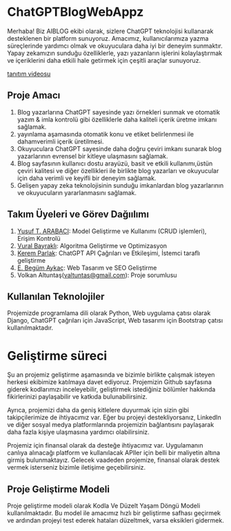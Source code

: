 # ChatGPTBlogWebAppz
Merhaba! Biz AIBLOG ekibi olarak, sizlere ChatGPT teknolojisi kullanarak desteklenen bir platform sunuyoruz. Amacımız, kullanıcılarımıza yazma süreçlerinde 
yardımcı olmak ve okuyuculara daha iyi bir deneyim sunmaktır. Yapay zekamızın sunduğu özelliklerle, yazı yazanların işlerini kolaylaştırmak ve içeriklerini 
daha etkili hale getirmek için çeşitli araçlar sunuyoruz.

[tanıtım videosu](https://github.com/keremparlak0/ChatGPTBlogWebApp/blob/version-5.0/tan%C4%B1t%C4%B1m.mp4)

## Proje Amacı
1. Blog yazarlarına ChatGPT sayesinde yazı örnekleri sunmak ve otomatik yazım & imla kontrolü gibi özelliklerle daha kaliteli içerik üretme imkanı sağlamak.
2. yayınlama aşamasında otomatik konu ve etiket belirlenmesi ile dahamverimli içerik üretilmesi.
3. Okuyuculara ChatGPT sayesinde daha doğru çeviri imkanı sunarak blog yazarlarının evrensel bir kitleye ulaşmasını sağlamak.
4. Blog sayfasının kullanıcı dostu arayüzü, basit ve etkili kullanımı,üstün çeviri kalitesi ve diğer özellikleri ile birlikte blog yazarları ve okuyucular için daha verimli ve keyifli bir deneyim sağlamak.
5. Gelişen yapay zeka teknolojisinin sunduğu imkanlardan blog yazarlarının ve okuyucuların yararlanmasını sağlamak.

## Takım Üyeleri ve Görev Dağıılımı
1. [Yusuf T. ARABACI](https://github.com/yusufarbc): Model Geliştirme ve Kullanımı (CRUD işlemleri), Erişim Kontrolü 
2. [Vural Bayraklı](https://github.com/VuralBayrakli): Algoritma Geliştirme ve Optimizasyon
3. [Kerem Parlak](https://github.com/keremparlak0): ChatGPT API Çağrıları ve Etkileşimi, İstemci taraflı geliştirme
4. [E. Begüm Aykaç](https://github.com/begumaykac): Web Tasarım ve SEO Geliştirme
5. Volkan Altuntaş(valtuntas@gmail.com): Proje sorumlusu

## Kullanılan Teknolojiler
Projemizde programlama dili olarak Python, Web uygulama çatısı olarak Django, ChatGPT çağrıları için JavaScript, Web tasarımı için Bootstrap çatısı kullanılmaktadır.

# Geliştirme süreci
Şu an projemiz geliştirme aşamasında ve bizimle birlikte çalışmak isteyen herkesi ekibimize katılmaya davet ediyoruz. Projemizin Github sayfasına giderek kodlarımızı inceleyebilir, geliştirmek istediğiniz bölümler hakkında fikirlerinizi paylaşabilir ve katkıda bulunabilirsiniz.

Ayrıca, projemizi daha da geniş kitlelere duyurmak için sizin gibi takipçilerimize de ihtiyacımız var. Eğer bu projeyi destekliyorsanız, LinkedIn ve diğer sosyal medya platformlarında projemizin bağlantısını paylaşarak daha fazla kişiye ulaşmasına yardımcı olabilirsiniz.

Projemiz için finansal olarak da desteğe ihtiyacımız var. Uygulamanın canlıya alınacağı platform ve kullanılacak APIler için belli bir maliyetin altına girmiş bulunmaktayız. Gelecek vaadeden projemize, finansal olarak destek vermek isterseniz bizimle iletişime geçebilirsiniz.

## Proje Geliştirme Modeli
Proje geliştirme modeli olarak Kodla Ve Düzelt Yaşam Döngü Modeli kullanılmaktadır. Bu model ile amacımız hızlı bir geliştirme safhası geçirmek ve ardından projeyi test ederek hataları düzeltmek, varsa eksikleri gidermek. 
